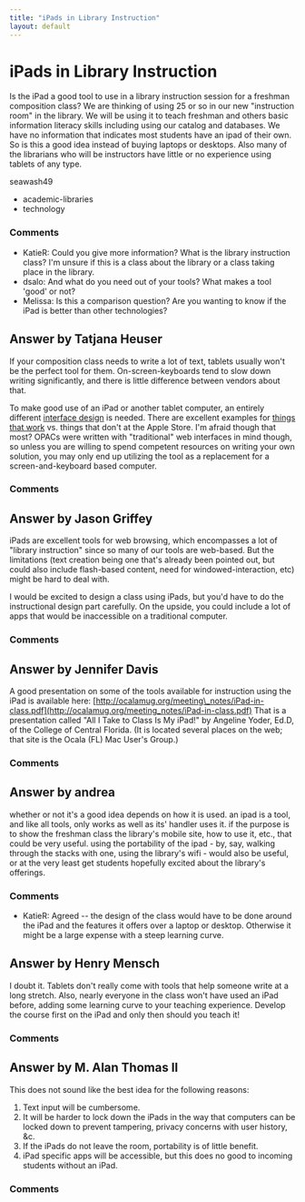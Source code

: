 ```yaml
---
title: "iPads in Library Instruction"
layout: default
---
```

iPads in Library Instruction
=====================
Is the iPad a good tool to use in a library instruction session for a
freshman composition class? We are thinking of using 25 or so in our new
"instruction room" in the library. We will be using it to teach freshman
and others basic information literacy skills including using our catalog
and databases. We have no information that indicates most students have
an ipad of their own. So is this a good idea instead of buying laptops
or desktops. Also many of the librarians who will be instructors have
little or no experience using tablets of any type.

seawash49

<ul class="tags"><li class="tag">academic-libraries</li><li class="tag">technology</li></ul>

### Comments ###
* KatieR: Could you give more information? What is the library instruction class?
I'm unsure if this is a class about the library or a class taking place
in the library.
* dsalo: And what do you need out of your tools? What makes a tool 'good' or not?
* Melissa: Is this a comparison question? Are you wanting to know if the iPad is
better than other technologies?


Answer by Tatjana Heuser
----------------
If your composition class needs to write a lot of text, tablets usually
won't be the perfect tool for them. On-screen-keyboards tend to slow
down writing significantly, and there is little difference between
vendors about that.

To make good use of an iPad or another tablet computer, an entirely
different [interface
design](http://mattgemmell.com/2010/03/05/ipad-application-design/) is
needed. There are excellent examples for [things that
work](http://iphone.appstorm.net/roundups/design/30-examples-of-stunning-ipad-app-interface-design/)
vs. things that don't at the Apple Store. I'm afraid though that most?
OPACs were written with "traditional" web interfaces in mind though, so
unless you are willing to spend competent resources on writing your own
solution, you may only end up utilizing the tool as a replacement for a
screen-and-keyboard based computer.

### Comments ###

Answer by Jason Griffey
----------------
iPads are excellent tools for web browsing, which encompasses a lot of
"library instruction" since so many of our tools are web-based. But the
limitations (text creation being one that's already been pointed out,
but could also include flash-based content, need for
windowed-interaction, etc) might be hard to deal with.

I would be excited to design a class using iPads, but you'd have to do
the instructional design part carefully. On the upside, you could
include a lot of apps that would be inaccessible on a traditional
computer.

### Comments ###

Answer by Jennifer Davis
----------------
A good presentation on some of the tools available for instruction using
the iPad is available here:
[http://ocalamug.org/meeting\_notes/iPad-in-class.pdf](http://ocalamug.org/meeting_notes/iPad-in-class.pdf)
That is a presentation called "All I Take to Class Is My iPad!" by
Angeline Yoder, Ed.D, of the College of Central Florida. (It is located
several places on the web; that site is the Ocala (FL) Mac User's
Group.)

### Comments ###

Answer by andrea
----------------
whether or not it's a good idea depends on how it is used. an ipad is a
tool, and like all tools, only works as well as its' handler uses it. if
the purpose is to show the freshman class the library's mobile site, how
to use it, etc., that could be very useful. using the portability of the
ipad - by, say, walking through the stacks with one, using the library's
wifi - would also be useful, or at the very least get students hopefully
excited about the library's offerings.

### Comments ###
* KatieR: Agreed -- the design of the class would have to be done around the iPad
and the features it offers over a laptop or desktop. Otherwise it might
be a large expense with a steep learning curve.

Answer by Henry Mensch
----------------
I doubt it. Tablets don't really come with tools that help someone write
at a long stretch. Also, nearly everyone in the class won't have used an
iPad before, adding some learning curve to your teaching experience.
Develop the course first on the iPad and only then should you teach it!

### Comments ###

Answer by M. Alan Thomas II
----------------
This does not sound like the best idea for the following reasons:

1.  Text input will be cumbersome.
2.  It will be harder to lock down the iPads in the way that computers
    can be locked down to prevent tampering, privacy concerns with user
    history, &c.
3.  If the iPads do not leave the room, portability is of little
    benefit.
4.  iPad specific apps will be accessible, but this does no good to
    incoming students without an iPad.


### Comments ###

